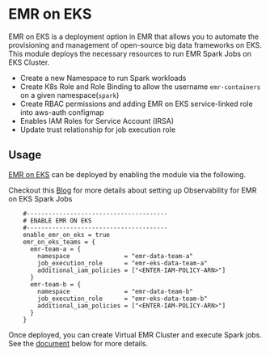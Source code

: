 # EMR on EKS

EMR on EKS is a deployment option in EMR that allows you to automate the provisioning and management of open-source big data frameworks on EKS.
This module deploys the necessary resources to run EMR Spark Jobs on EKS Cluster.

- Create a new Namespace to run Spark workloads
- Create K8s Role and Role Binding to allow the username `emr-containers` on a given namespace(`spark`)
- Create RBAC permissions and adding EMR on EKS service-linked role into aws-auth configmap
- Enables IAM Roles for Service Account (IRSA)
- Update trust relationship for job execution role

## Usage

[EMR on EKS](https://github.com/aws-ia/terraform-aws-eks-blueprints/tree/main/modules/emr-on-eks) can be deployed by enabling the module via the following.

Checkout this [Blog](https://aws.amazon.com/blogs/mt/monitoring-amazon-emr-on-eks-with-amazon-managed-prometheus-and-amazon-managed-grafana/) for more details about setting up Observability for EMR on EKS Spark Jobs

```hcl
    #---------------------------------------
    # ENABLE EMR ON EKS
    #---------------------------------------
    enable_emr_on_eks = true
    emr_on_eks_teams = {
      emr-team-a = {
        namespace               = "emr-data-team-a"
        job_execution_role      = "emr-eks-data-team-a"
        additional_iam_policies = ["<ENTER-IAM-POLICY-ARN>"]
      }
      emr-team-b = {
        namespace               = "emr-data-team-b"
        job_execution_role      = "emr-eks-data-team-b"
        additional_iam_policies = ["<ENTER-IAM-POLICY-ARN>"]
      }
    }
```

Once deployed, you can create Virtual EMR Cluster and execute Spark jobs. See the [document](https://docs.aws.amazon.com/emr/latest/EMR-on-EKS-DevelopmentGuide/setting-up-registration.html) below for more details.
